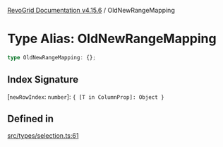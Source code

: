 [RevoGrid Documentation v4.15.6](README.md) / OldNewRangeMapping

# Type Alias: OldNewRangeMapping

```ts
type OldNewRangeMapping: {};
```

## Index Signature

 \[`newRowIndex`: `number`\]: `{ [T in ColumnProp]: Object }`

## Defined in

[src/types/selection.ts:61](https://github.com/revolist/revogrid/blob/8ab186c1ae2faee97d25784acff6dbf4187524f8/src/types/selection.ts#L61)

